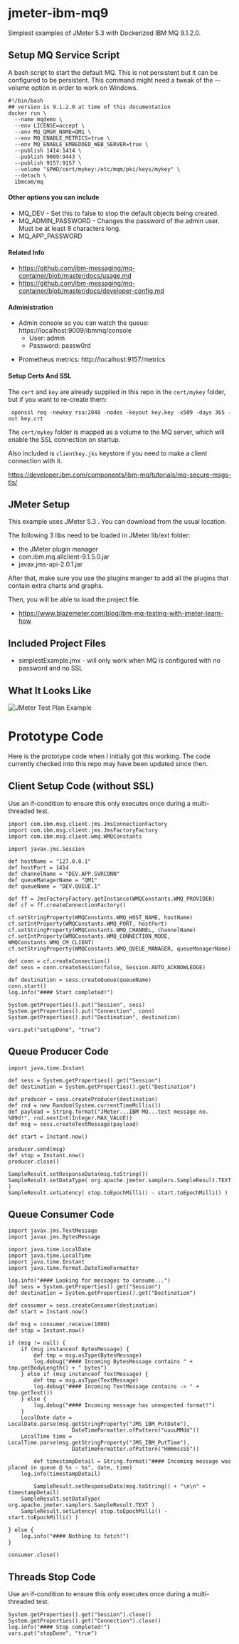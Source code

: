 # jmeter-ibm-mq9

Simplest examples of JMeter 5.3 with Dockerized IBM MQ 9.1.2.0.

## Setup MQ Service Script

A bash script to start the default MQ.   This is not persistent but it can be configured to be persistent.
This command might need a tweak of the --volume option in order to work on Windows.

```
#!/bin/bash
## version is 9.1.2.0 at time of this documentation
docker run \
  --name mqdemo \
  --env LICENSE=accept \
  --env MQ_QMGR_NAME=QM1 \
  --env MQ_ENABLE_METRICS=true \
  --env MQ_ENABLE_EMBEDDED_WEB_SERVER=true \
  --publish 1414:1414 \
  --publish 9009:9443 \
  --publish 9157:9157 \
  --volume "$PWD/cert/mykey:/etc/mqm/pki/keys/mykey" \
  --detach \
  ibmcom/mq
```

#### Other options you can include

- MQ_DEV - Set this to false to stop the default objects being created.
- MQ_ADMIN_PASSWORD - Changes the password of the admin user. Must be at least 8 characters long.
- MQ_APP_PASSWORD

#### Related Info

* https://github.com/ibm-messaging/mq-container/blob/master/docs/usage.md
* https://github.com/ibm-messaging/mq-container/blob/master/docs/developer-config.md

#### Administration

- Admin console so you can watch the queue:  https://localhost:9009/ibmmq/console
    -  User: admin
    -  Password: passw0rd

* Prometheus metrics:  http://localhost:9157/metrics

#### Setup Certs And SSL

The `cert` and `key` are already supplied in this repo in the `cert/mykey` folder, but if you want to re-create them:

     openssl req -newkey rsa:2048 -nodes -keyout key.key -x509 -days 365 -out key.crt

The `cert/mykey` folder is mapped as a volume to the MQ server, which will enable the SSL connection on startup.

Also included is `clientkey.jks` keystore if you need to make a client connection with it.

https://developer.ibm.com/components/ibm-mq/tutorials/mq-secure-msgs-tls/


## JMeter Setup

This example uses JMeter 5.3 .  You can download from the usual location.

The following 3 libs need to be loaded in JMeter lib/ext folder:

- the JMeter plugin manager
- com.ibm.mq.allclient-9.1.5.0.jar
- javax.jms-api-2.0.1.jar

After that, make sure you use the plugins manger to add all the plugins that contain extra charts and graphs.

Then, you will be able to load the project file.

* https://www.blazemeter.com/blog/ibm-mq-testing-with-jmeter-learn-how

## Included Project Files

- simplestExample.jmx - will only work when MQ is configured with no password and no SSL


## What It Looks Like

![JMeter Test Plan Example](https://github.com/djangofan/jmeter-ibm-mq9/blob/master/jmeterGui.png)



# Prototype Code

Here is the prototype code when I initially got this working.  The code currently checked into this repo may have been updated since then.

## Client Setup Code (without SSL)

Use an if-condition to ensure this only executes once during a multi-threaded test.

```
import com.ibm.msg.client.jms.JmsConnectionFactory
import com.ibm.msg.client.jms.JmsFactoryFactory
import com.ibm.msg.client.wmq.WMQConstants

import javax.jms.Session

def hostName = "127.0.0.1"
def hostPort = 1414
def channelName = "DEV.APP.SVRCONN"
def queueManagerName = "QM1"
def queueName = "DEV.QUEUE.1"

def ff = JmsFactoryFactory.getInstance(WMQConstants.WMQ_PROVIDER)
def cf = ff.createConnectionFactory()

cf.setStringProperty(WMQConstants.WMQ_HOST_NAME, hostName)
cf.setIntProperty(WMQConstants.WMQ_PORT, hostPort)
cf.setStringProperty(WMQConstants.WMQ_CHANNEL, channelName)
cf.setIntProperty(WMQConstants.WMQ_CONNECTION_MODE, WMQConstants.WMQ_CM_CLIENT)
cf.setStringProperty(WMQConstants.WMQ_QUEUE_MANAGER, queueManagerName)

def conn = cf.createConnection()
def sess = conn.createSession(false, Session.AUTO_ACKNOWLEDGE)

def destination = sess.createQueue(queueName)
conn.start()
log.info("#### Start completed!")

System.getProperties().put("Session", sess)
System.getProperties().put("Connection", conn)
System.getProperties().put("Destination", destination)

vars.put("setupDone", "true")
```

## Queue Producer Code

```
import java.time.Instant

def sess = System.getProperties().get("Session")
def destination = System.getProperties().get("Destination")

def producer = sess.createProducer(destination)
def rnd = new Random(System.currentTimeMillis())
def payload = String.format("JMeter...IBM MQ...test message no. %09d!", rnd.nextInt(Integer.MAX_VALUE))
def msg = sess.createTextMessage(payload)

def start = Instant.now()

producer.send(msg)
def stop = Instant.now()
producer.close()

SampleResult.setResponseData(msg.toString())
SampleResult.setDataType( org.apache.jmeter.samplers.SampleResult.TEXT )
SampleResult.setLatency( stop.toEpochMilli() - start.toEpochMilli() )
```

## Queue Consumer Code

```
import javax.jms.TextMessage
import javax.jms.BytesMessage

import java.time.LocalDate
import java.time.LocalTime
import java.time.Instant
import java.time.format.DateTimeFormatter

log.info("#### Looking for messages to consume...")
def sess = System.getProperties().get("Session")
def destination = System.getProperties().get("Destination")

def consumer = sess.createConsumer(destination)
def start = Instant.now()

def msg = consumer.receive(1000)
def stop = Instant.now()

if (msg != null) {
	if (msg instanceof BytesMessage) {
		def tmp = msg.asType(BytesMessage)
		log.debug("#### Incoming BytesMessage contains " + tmp.getBodyLength() + " bytes")
	} else if (msg instanceof TextMessage) {
		def tmp = msg.asType(TextMessage)
		log.debug("#### Incoming TextMessage contains -> " + tmp.getText())
	} else {
		log.debug("#### Incoming message has unexpected format!")
	}
	LocalDate date = LocalDate.parse(msg.getStringProperty("JMS_IBM_PutDate"),
					DateTimeFormatter.ofPattern("uuuuMMdd"))
	LocalTime time = LocalTime.parse(msg.getStringProperty("JMS_IBM_PutTime"),
					DateTimeFormatter.ofPattern("HHmmssSS"))

        def timestampDetail = String.format("#### Incoming message was placed in queue @ %s - %s", date, time)
	log.info(timestampDetail)

        SampleResult.setResponseData(msg.toString() + "\n\n" + timestampDetail)
	SampleResult.setDataType( org.apache.jmeter.samplers.SampleResult.TEXT )
	SampleResult.setLatency( stop.toEpochMilli() - start.toEpochMilli() )

} else {
	log.info("#### Nothing to fetch!")
}

consumer.close()

```

## Threads Stop Code

Use an if-condition to ensure this only executes once during a multi-threaded test.

```
System.getProperties().get("Session").close()
System.getProperties().get("Connection").close()
log.info("#### Stop completed!")
vars.put("stopDone", "true")
```

